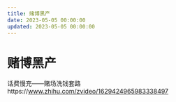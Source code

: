 ```yaml
---
title: 赌博黑产
date: 2023-05-05 00:00:00
updated: 2023-05-05 00:00:00
---
```


# 赌博黑产

话费慢充——赌场洗钱套路https://www.zhihu.com/zvideo/1629424965983338497
